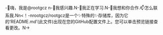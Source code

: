 -👋嗨，我是@rootgcz n-👀我感兴趣.N-🌱我正在学习.N-💞️我想和你合作.📫怎么联系我.Nn<！-nrootgcz/rootgcz是一个✨特殊的✨存储库，因为它的‘README.md’(此文件)出现在您的GitHub配置文件上。您可以单击预览链接查看更改。N->

